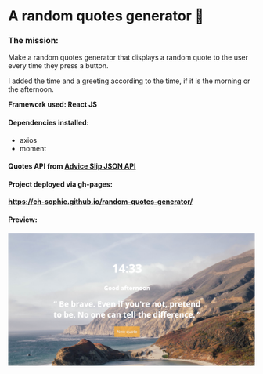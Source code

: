 # A random quotes generator :thought_balloon:

### The mission:
Make a random quotes generator that displays a random quote to the user every time they press a button.  
  
I added the time and a greeting according to the time, if it is the morning or the afternoon.

**Framework used: React JS** 

#### Dependencies installed: 
- axios  
- moment  

#### Quotes API from [Advice Slip JSON API](https://api.adviceslip.com/)   

#### Project deployed via gh-pages:  
**https://ch-sophie.github.io/random-quotes-generator/**  

#### Preview:
![Home page](image2.png "Home page")
